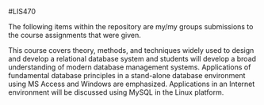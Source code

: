 #LIS470

The following items within the repository are my/my groups submissions to the course assignments that were given.

This course covers theory, methods, and techniques widely used to design and develop a relational database system and students 
will develop a broad understanding of modern database management systems. Applications of fundamental database principles in a 
stand-alone database environment using MS Access and Windows are emphasized. Applications in an Internet environment will be discussed using MySQL in the Linux platform.

